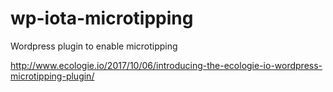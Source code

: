 # wp-iota-microtipping
Wordpress plugin to enable microtipping 

http://www.ecologie.io/2017/10/06/introducing-the-ecologie-io-wordpress-microtipping-plugin/
